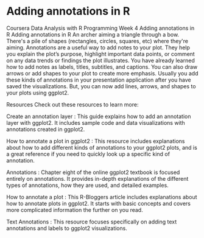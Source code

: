# Adding annotations in R    


Coursera
Data Analysis with R Programming
Week 4
Adding annotations in R
Adding annotations in R
An archer aiming a triangle through a bow. There's a pile of shapes (rectangles, circles, squares, etc) where they're aiming.
Annotations are a useful way to add notes to your plot. They help you explain the plot’s purpose, highlight important data points, or comment on any data trends or findings the plot illustrates. You have already learned how to add notes as labels, titles, subtitles, and captions. You can also draw arrows or add shapes to your plot to create more emphasis. Usually you add these kinds of annotations in your presentation application after you have saved the visualizations. But, you can now add lines, arrows, and shapes to your plots using ggplot2. 

Resources
Check out these resources to learn more:

Create an annotation layer
: This guide explains how to add an annotation layer with ggplot2. It includes sample code and data visualizations with annotations created in ggplot2. 

How to annotate a plot in ggplot2
: This resource includes explanations about how to add different kinds of annotations to your ggplot2 plots, and is a great reference if you need to quickly look up a specific kind of annotation. 

Annotations
: Chapter eight of the online ggplot2 textbook is focused entirely on annotations. It provides in-depth explanations of the different types of annotations, how they are used, and detailed examples. 

How to annotate a plot
: This R-Bloggers article includes explanations about how to annotate plots in ggplot2. It starts with basic concepts and covers more complicated information the further on you read. 

Text Annotations
: This resource focuses specifically on adding text annotations and labels to ggplot2 visualizations. 

